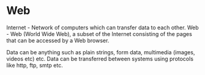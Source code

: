 # Web

Internet - Network of computers which can transfer data to each other.
Web - Web (World Wide Web), a subset of the Internet consisting of the pages that can be accessed by a Web browser.

Data can be anything such as plain strings, form data, multimedia (images, videos etc) etc.
Data can be transferred between systems using protocols like http, ftp, smtp etc.
